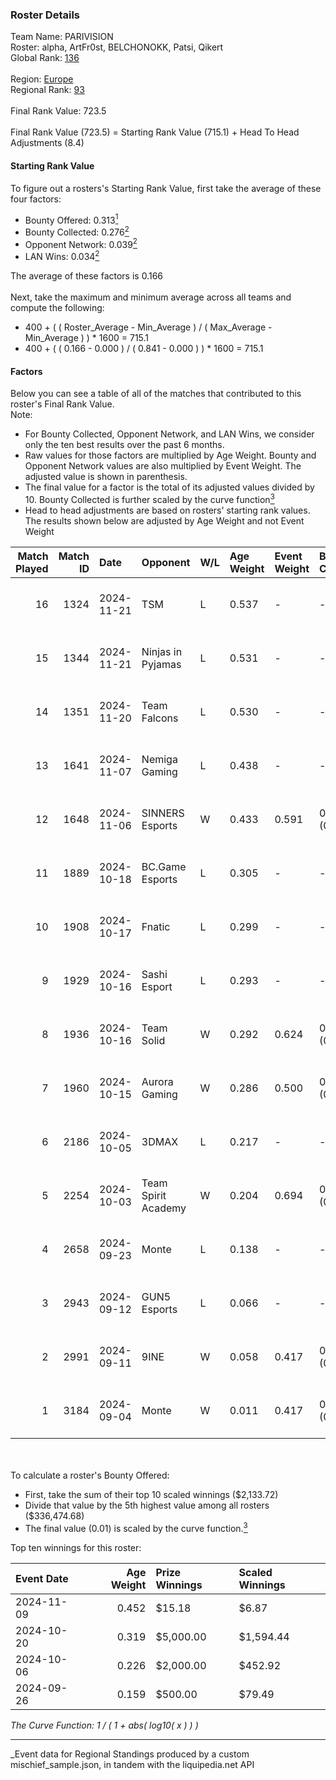 ### Roster Details<br />
Team Name: PARIVISION<br />
Roster: alpha, ArtFr0st, BELCHONOKK, Patsi, Qikert<br />
Global Rank: [136](../../standings_global_2025_03_01.md)<br />
<br />
Region: [Europe]( ../../standings_europe_2025_03_01.md)<br />
Regional Rank: [93]( ../../standings_europe_2025_03_01.md)<br />
<br />
Final Rank Value:  723.5<br />
<br />
Final Rank Value (723.5) = Starting Rank Value (715.1) + Head To Head Adjustments (8.4)<br />

#### Starting Rank Value<br />
To figure out a rosters's Starting Rank Value, first take the average of these four factors:<br />
- Bounty Offered: 0.313[<sup>1</sup>](#table2)
- Bounty Collected: 0.276[<sup>2</sup>](#table1)
- Opponent Network: 0.039[<sup>2</sup>](#table1)
- LAN Wins: 0.034[<sup>2</sup>](#table1)

The average of these factors is 0.166<br />
<br />
Next, take the maximum and minimum average across all teams and compute the following:<br />
- 400 + ( ( Roster_Average - Min_Average ) / ( Max_Average - Min_Average ) ) * 1600 = 715.1
- 400 + ( ( 0.166 - 0.000 ) / ( 0.841 - 0.000 ) ) * 1600 = 715.1


#### Factors<br />
Below you can see a table of all of the matches that contributed to this roster's Final Rank Value.<br />
Note:<br />

- For Bounty Collected, Opponent Network, and LAN Wins, we consider only the ten best results over the past 6 months.
- Raw values for those factors are multiplied by Age Weight. Bounty and Opponent Network values are also multiplied by Event Weight. The adjusted value is shown in parenthesis.
- The final value for a factor is the total of its adjusted values divided by 10. Bounty Collected is further scaled by the curve function[<sup>3</sup>](#curveFunction)
- Head to head adjustments are based on rosters' starting rank values. The results shown below are adjusted by Age Weight and not Event Weight
<span id="table1"></span><br />


| Match Played | Match ID | Date       | Opponent            | W/L | Age Weight | Event Weight | Bounty Collected | Opponent Network | LAN Wins  | H2H Adj. | Roster                                     |
| -: | -: | :- | :- | :- | :- | :- | :- | :- | :- | -: | :- |
|           16 |     1324 | 2024-11-21 | TSM                 | L   | 0.537      | -            | -                | -                | -         |    -8.01 | alpha, ArtFr0st, BELCHONOKK, Patsi, Qikert |
|           15 |     1344 | 2024-11-21 | Ninjas in Pyjamas   | L   | 0.531      | -            | -                | -                | -         |    -5.38 | alpha, ArtFr0st, BELCHONOKK, Patsi, Qikert |
|           14 |     1351 | 2024-11-20 | Team Falcons        | L   | 0.530      | -            | -                | -                | -         |    -0.03 | alpha, ArtFr0st, BELCHONOKK, Patsi, Qikert |
|           13 |     1641 | 2024-11-07 | Nemiga Gaming       | L   | 0.438      | -            | -                | -                | -         |    -1.89 | alpha, ArtFr0st, BELCHONOKK, Patsi, Qikert |
|           12 |     1648 | 2024-11-06 | SINNERS Esports     | W   | 0.433      | 0.591        | 0.027 (0.007)    | 0.448 (0.114)    | 0 (0.000) |    10.27 | alpha, ArtFr0st, BELCHONOKK, Patsi, Qikert |
|           11 |     1889 | 2024-10-18 | BC.Game Esports     | L   | 0.305      | -            | -                | -                | -         |    -0.55 | alpha, ArtFr0st, BELCHONOKK, Patsi, Qikert |
|           10 |     1908 | 2024-10-17 | Fnatic              | L   | 0.299      | -            | -                | -                | -         |    -1.02 | alpha, ArtFr0st, BELCHONOKK, Patsi, Qikert |
|            9 |     1929 | 2024-10-16 | Sashi Esport        | L   | 0.293      | -            | -                | -                | -         |    -1.31 | alpha, ArtFr0st, BELCHONOKK, Patsi, Qikert |
|            8 |     1936 | 2024-10-16 | Team Solid          | W   | 0.292      | 0.624        | 0.023 (0.004)    | 0.571 (0.104)    | 1 (0.292) |     5.94 | alpha, ArtFr0st, BELCHONOKK, Patsi, Qikert |
|            7 |     1960 | 2024-10-15 | Aurora Gaming       | W   | 0.286      | 0.500        | 0.019 (0.003)    | 0.481 (0.069)    | 0 (0.000) |     6.29 | alpha, ArtFr0st, BELCHONOKK, Patsi, Qikert |
|            6 |     2186 | 2024-10-05 | 3DMAX               | L   | 0.217      | -            | -                | -                | -         |    -0.05 | alpha, ArtFr0st, BELCHONOKK, Patsi, Qikert |
|            5 |     2254 | 2024-10-03 | Team Spirit Academy | W   | 0.204      | 0.694        | 0.068 (0.010)    | 0.718 (0.102)    | 0 (0.000) |     5.06 | alpha, ArtFr0st, BELCHONOKK, Patsi, Qikert |
|            4 |     2658 | 2024-09-23 | Monte               | L   | 0.138      | -            | -                | -                | -         |    -1.63 | alpha, ArtFr0st, BELCHONOKK, Patsi, Qikert |
|            3 |     2943 | 2024-09-12 | GUN5 Esports        | L   | 0.066      | -            | -                | -                | -         |    -0.44 | alpha, ArtFr0st, BELCHONOKK, Patsi, Qikert |
|            2 |     2991 | 2024-09-11 | 9INE                | W   | 0.058      | 0.417        | 0.011 (0.000)    | 0.150 (0.004)    | 0 (0.000) |     0.93 | alpha, ArtFr0st, BELCHONOKK, Patsi, Qikert |
|            1 |     3184 | 2024-09-04 | Monte               | W   | 0.011      | 0.417        | 0.029 (0.000)    | 0.227 (0.001)    | 0 (0.000) |     0.22 | alpha, ArtFr0st, BELCHONOKK, Patsi, Qikert |

<br />
<span id="table2"></span><br />
To calculate a roster's Bounty Offered:<br />

- First, take the sum of their top 10 scaled winnings ($2,133.72)
- Divide that value by the 5th highest value among all rosters ($336,474.68)
- The final value (0.01) is scaled by the curve function.[<sup>3</sup>](#curveFunction)

Top ten winnings for this roster:<br />

| Event Date | Age Weight | Prize Winnings | Scaled Winnings |
| :- | -: | :- | :- |
| 2024-11-09 |      0.452 | $15.18         | $6.87           |
| 2024-10-20 |      0.319 | $5,000.00      | $1,594.44       |
| 2024-10-06 |      0.226 | $2,000.00      | $452.92         |
| 2024-09-26 |      0.159 | $500.00        | $79.49          |


<span id="curveFunction"></span>_The Curve Function: 1 / ( 1 + abs( log10( x ) ) )_<br />

---
_Event data for Regional Standings produced by a custom mischief_sample.json, in tandem with the liquipedia.net API<br />
